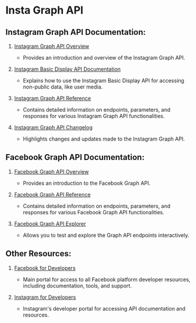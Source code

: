 # Insta Graph API

## Instagram Graph API Documentation:

1. [Instagram Graph API Overview](https://developers.facebook.com/docs/instagram-api)
   - Provides an introduction and overview of the Instagram Graph API.

2. [Instagram Basic Display API Documentation](https://developers.facebook.com/docs/instagram-basic-display-api)
   - Explains how to use the Instagram Basic Display API for accessing non-public data, like user media.

3. [Instagram Graph API Reference](https://developers.facebook.com/docs/instagram-api/reference)
   - Contains detailed information on endpoints, parameters, and responses for various Instagram Graph API functionalities.

4. [Instagram Graph API Changelog](https://developers.facebook.com/docs/instagram-api/changelog)
   - Highlights changes and updates made to the Instagram Graph API.

## Facebook Graph API Documentation:

1. [Facebook Graph API Overview](https://developers.facebook.com/docs/graph-api)
   - Provides an introduction to the Facebook Graph API.

2. [Facebook Graph API Reference](https://developers.facebook.com/docs/graph-api/reference)
   - Contains detailed information on endpoints, parameters, and responses for various Facebook Graph API functionalities.

3. [Facebook Graph API Explorer](https://developers.facebook.com/tools/explorer/)
   - Allows you to test and explore the Graph API endpoints interactively.

## Other Resources:

1. [Facebook for Developers](https://developers.facebook.com/)
   - Main portal for access to all Facebook platform developer resources, including documentation, tools, and support.

2. [Instagram for Developers](https://www.instagram.com/developer/)
   - Instagram's developer portal for accessing API documentation and resources.

